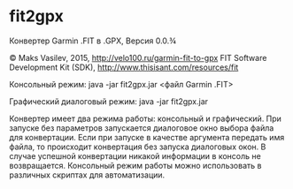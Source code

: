 # fit2gpx

Конвертер Garmin .FIT в .GPX, Версия 0.0.¾

© Maks Vasilev, 2015, http://velo100.ru/garmin-fit-to-gpx
FIT Software Development Kit (SDK), http://www.thisisant.com/resources/fit

Консольный режим:
	java -jar fit2gpx.jar <файл Garmin .FIT>

Графический диалоговый режим:
	java -jar fit2gpx.jar

Конвертер имеет два режима работы: консольный и графический. При запуске без параметров запускается диалоговое окно
выбора файла для конвертации. Если при запуске в качестве аргумента передать имя файла, то происходит конвертация
без запуска диалоговых окон. В случае успешной конвертации никакой информации в консоль не возвращается.
Консольный режим работы можно использовать в различных скриптах для автоматизации.
